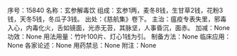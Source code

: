 序号：15840
名称：玄参解毒饮
组成：玄参1两，麦冬8钱，生甘草2钱，花粉3钱，天冬5钱，冬瓜子3钱。
出处：《慈航集》卷下。
主治：瘟疫专表失里，邪毒入心，内毒化火，舌如镜面，光赤无苔，其脉坚，人事昏沉，面赤。
加减：None
功效：None
用法用量：竹叶100片、灯心1钱为引。
制备方法：None
临床应用：None
各家论述：None
用药禁忌：None
附注：None
